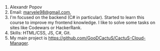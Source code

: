1. Alexandr Popov
2. Email: marvele98@gmail.com, 
3. I'm focused on the backend (C# in particular). Started to learn this course to improve my frontend knowledge. I like to solve some tasks on sites like Codewars or HackerRank.
4. Skills: HTML/CSS, JS, C#, Git.
5. My main project is https://github.com/GooDCactuS/CactuS-Cloud-Manager.
